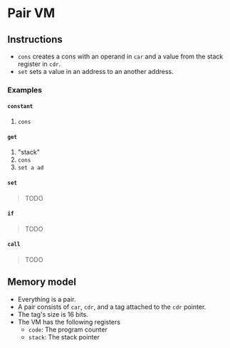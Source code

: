 # Pair VM

## Instructions

- `cons` creates a cons with an operand in `car` and a value from the stack register in `cdr`.
- `set` sets a value in an address to an another address.

### Examples

#### `constant`

1. `cons`

#### `get`

1. "stack"
1. `cons`
1. `set a ad`

#### `set`

> TODO

#### `if`

> TODO

#### `call`

> TODO

## Memory model

- Everything is a pair.
- A pair consists of `car`, `cdr`, and a tag attached to the `cdr` pointer.
- The tag's size is 16 bits.
- The VM has the following registers
  - `code`: The program counter
  - `stack`: The stack pointer
